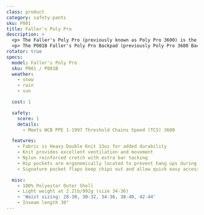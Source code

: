 ```yaml
---
class: product
category: safety-pants
sku: P001
title: Faller's Poly Pro
description: >
  <p> The Faller's Poly Pro (previously known as Poly Pro 3600) is the industry standard for commercial and recreational sawyers, and is a favorite with  consumers. This all season pant is light-weight and breathable with excellent range of motion.
  <p> The P001B Faller's Poly Pro Backpad (previously Poly Pro 3600 Backpad) offers the additional protection of ankle-to-knee wrapping around the calf.
rotator: true
specs:
  model: Faller's Poly Pro
  sku: P001 / P001B
  weather:
    - snow
    - rain
    - sun

  cost: 1

  safety:
    score: 1
    details:
      - Meets WCB PPE 1-1997 Threshold Chains Speed (TCS) 3600

  features:
    - Fabric is Heavy Double Knit 13oz for added durability
    - Knit provides excellent ventilation and movement
    - Nylon reinforced crotch with extra bar tacking
    - Hip pockets are ergonomically located to prevent hang ups during cutting and bending
    - Signature pocket flaps keep chips out and allow quick easy access

  misc:
    - 100% Polyester Outer Shell
    - Light weight at 2.2lb/992g (size 34-36)
    - 'Waist sizing: 28-30, 30-32, 34-36, 38-40, 42-44'
    - Inseam length 30"
---
```

